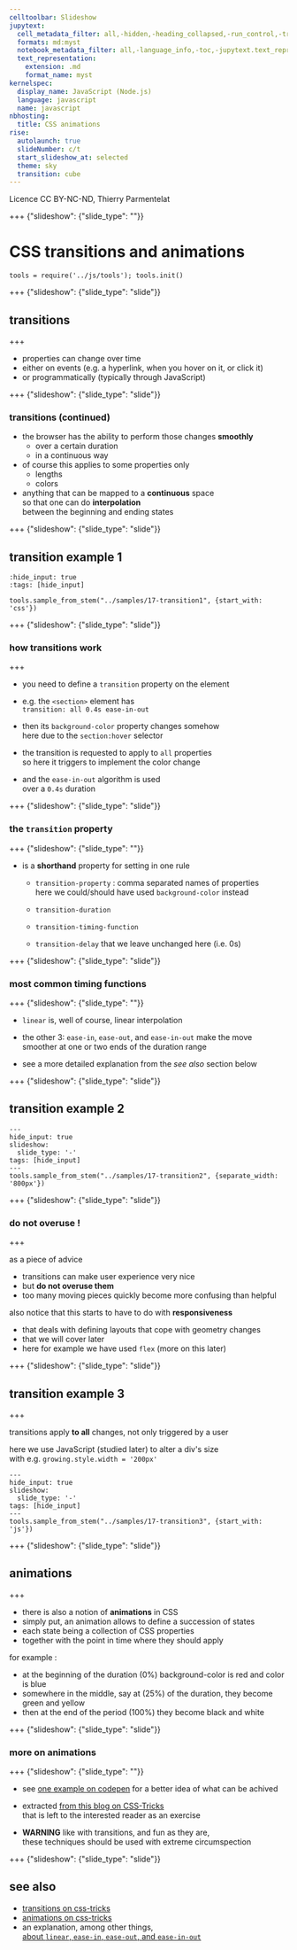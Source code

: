 ```yaml
---
celltoolbar: Slideshow
jupytext:
  cell_metadata_filter: all,-hidden,-heading_collapsed,-run_control,-trusted
  formats: md:myst
  notebook_metadata_filter: all,-language_info,-toc,-jupytext.text_representation.jupytext_version,-jupytext.text_representation.format_version
  text_representation:
    extension: .md
    format_name: myst
kernelspec:
  display_name: JavaScript (Node.js)
  language: javascript
  name: javascript
nbhosting:
  title: CSS animations
rise:
  autolaunch: true
  slideNumber: c/t
  start_slideshow_at: selected
  theme: sky
  transition: cube
---
```


Licence CC BY-NC-ND, Thierry Parmentelat

+++ {"slideshow": {"slide_type": ""}}

# CSS transitions and animations

```{code-cell}
tools = require('../js/tools'); tools.init()
```

+++ {"slideshow": {"slide_type": "slide"}}

## transitions

+++

* properties can change over time
* either on events (e.g. a hyperlink, when you hover on it, or click it)
* or programmatically (typically through JavaScript)

+++ {"slideshow": {"slide_type": "slide"}}

### transitions (continued)

* the browser has the ability to perform those changes **smoothly**
  * over a certain duration
  * in a continuous way
* of course this applies to some properties only
  * lengths
  * colors
* anything that can be mapped to a **continuous** space  
  so that one can do **interpolation**  
  between the beginning and ending states

+++ {"slideshow": {"slide_type": "slide"}}

## transition example 1

```{code-cell}
:hide_input: true
:tags: [hide_input]

tools.sample_from_stem("../samples/17-transition1", {start_with: 'css'})
```

+++ {"slideshow": {"slide_type": "slide"}}

### how transitions work

+++

* you need to define a `transition` property on the element
* e.g. the `<section>` element has  
  `transition: all 0.4s ease-in-out`

* then its `background-color` property changes somehow  
  here due to the `section:hover` selector

* the transition is requested to apply to `all` properties  
  so here it triggers to implement the color change

* and the `ease-in-out` algorithm is used  
  over a `0.4s` duration

+++ {"slideshow": {"slide_type": "slide"}}

### the `transition` property

+++ {"slideshow": {"slide_type": ""}}

* is a **shorthand** property for setting in one rule
  * `transition-property` : comma separated names of properties  
     here we could/should have used `background-color` instead

  * `transition-duration`
  * `transition-timing-function`
  * `transition-delay` that we leave unchanged here (i.e. 0s)

+++ {"slideshow": {"slide_type": "slide"}}

### most common timing functions

+++ {"slideshow": {"slide_type": ""}}

* `linear` is, well of course, linear interpolation 
* the other 3: `ease-in`, `ease-out`, and `ease-in-out` make the move 
  smoother at one or two ends of the duration range 

* see a more detailed explanation from the *see also* section below

+++ {"slideshow": {"slide_type": "slide"}}

## transition example 2

```{code-cell}
---
hide_input: true
slideshow:
  slide_type: '-'
tags: [hide_input]
---
tools.sample_from_stem("../samples/17-transition2", {separate_width: '800px'})
```

+++ {"slideshow": {"slide_type": "slide"}}

### do not overuse !

+++

as a piece of advice

* transitions can make user experience very nice
* but **do not overuse them**
* too many moving pieces quickly become more confusing than helpful

also notice that this starts to have to do with **responsiveness** 

* that deals with defining layouts that cope with geometry changes
* that we will cover later
* here for example we have used `flex` (more on this later)

+++ {"slideshow": {"slide_type": "slide"}}

## transition example 3

+++

transitions apply **to all** changes, not only triggered by a user

here we use JavaScript (studied later) to alter a div's size  
with e.g. `growing.style.width = '200px'`

```{code-cell}
---
hide_input: true
slideshow:
  slide_type: '-'
tags: [hide_input]
---
tools.sample_from_stem("../samples/17-transition3", {start_with: 'js'})
```

+++ {"slideshow": {"slide_type": "slide"}}

## animations

+++

* there is also a notion of **animations** in CSS
* simply put, an animation allows to define a succession of states  
* each state being a collection of CSS properties
* together with the point in time where they should apply

for example :

* at the beginning of the duration (0%) background-color is red and color is blue
* somewhere in the middle, say at (25%) of the duration, they become green and yellow
* then at the end of the period (100%) they become black and white

+++ {"slideshow": {"slide_type": "slide"}}

### more on animations

+++ {"slideshow": {"slide_type": ""}}

* see [one example on codepen](https://codepen.io/team/css-tricks/pen/EjaJNd) for a better idea of what can be achived
* extracted [from this blog on CSS-Tricks](https://css-tricks.com/almanac/properties/a/animation/)  
  that is left to the interested reader as an exercise

* **WARNING** like with transitions, and fun as they are,  
  these techniques should be used with extreme circumspection

+++ {"slideshow": {"slide_type": "slide"}}

## see also

* [transitions on css-tricks](https://css-tricks.com/almanac/properties/t/transition/)
* [animations on css-tricks](https://css-tricks.com/almanac/properties/a/animation/)
* an explanation, among other things,  
 [about `linear`, `ease-in`, `ease-out`, and `ease-in-out`](https://www.freecodecamp.org/news/css-transitions-explained-d67ab9a02049/)
